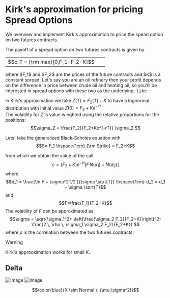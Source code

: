 # Kirk's approximation for pricing Spread Options

We overview and implement Kirk's approximation to price the spead option on two futures contracts.

The payoff of a spread option on two futures contracts is given by
<div align="center">
<table>
<tbody>
<td align="center">
<img width="20" height="1"><br>
  $$c_T = {\rm max}[0,F_1-F_2-K]$$
<img width="20" height="1">
</td>
</tbody>
</table>
</div>
where $F_1$ and $F_2$ are the prices of the future contracts and $K$ is a constant spread. Let's say you are an oil refinery then your profit depends on the difference in price between crude oil and heating oil, so you'lll be interested in spread options with these two as the underlying. <kbd>like</kbd> 

In Kirk's approximation we take $Z(T)=F_2(T)+K$ to have a lognormal distribution with initial value $Z(0) = F_2+Ke^{-rT}$.\
The volatility for $Z$ is value wieghted  using the relative proportions for the positions:
$$\sigma_Z = \frac{F_2}{F_2+Ke^{-rT}} \sigma_2 $$

Lets' take the generalized Black-Scholes equation with
$$S= F_1 \hspace{1cm} {\rm Strike} = F_2+K$$

from which we obtain the value of the call
$$c= (F_2+K) e^{-rt}[F \, N(d_1) - N(d_2)]$$
where 
$$d_1 = \frac{\ln F + \sigma^2T/2 }{\sigma \sqrt{T}}  \hspace{1cm} d_2 = d_1 - \sigma \sqrt{T}$$
and 
$$F=\frac{F_1}{F_2+K}$$ 
The volatility of $F$ can be approximated as 
$$\sigma = \sqrt{\sigma_1^2+ \left(\frac{\sigma_2 F_2}{F_2+K}\right)^2- \frac{2 \, \rho \, \sigma_1 \sigma_2 F_2}{F_2+K}} $$
where $\rho$ is the correlation between the two futures contracts. 

> [!WARNING]  
>  Kirk's approoximation works for small $K$.

## Delta
![image](https://github.com/alexisdpc/Kirks-approximation/assets/124795834/f7292ffd-d914-47c6-a262-1fc7bbd46568) ![image](https://github.com/alexisdpc/Kirks-approximation/assets/124795834/5e387923-4513-4ed0-a00f-a86f0b3af805)

$$\color{blue}{X \sim Normal \; (\mu,\sigma^2)}$$

<p align="center">
  <img width="10" height="5" src="https://github.com/alexisdpc/Kirks-approximation/assets/124795834/6d16a2b7-5f2b-4c6d-a360-4aa8fffdcaa4">
</p>



